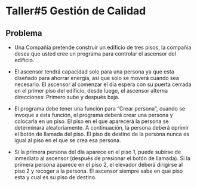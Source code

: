 # Taller#5 Gestión de Calidad

## Problema
* Una Compañía pretende construir un edificio de tres pisos, la compañía desea que usted cree un programa para controlar el ascensor del edificio.

 

* El ascensor tendrá capacidad solo para una persona ya que esta diseñado para ahorrar energía, así que solo se moverá cuando sea necesario. El ascensor al comenzar el día espera con su puerta cerrada en el primer piso del edificio, desde luego, el ascensor alterna direcciones: Primero sube y después baja.

* El programa debe tener una función para “Crear persona”, cuando se invoque a esta función, el programa deberá crear una persona y colocarla en un piso. El piso en el que aparecerá la persona se determinara aleatoriamente. A continuación, la persona deberá oprimir el botón de llamada del piso. El piso de destino de la persona nunca es igual al piso en el que se crea esa persona.

* Si la primera persona del día aparece en el piso 1, puede subirse de inmediato al ascensor (después de presionar el botón de llamada). Si la primera persona aparece en el piso 2, el elevador deberá dirigirse al piso 2 y recoger a la persona. El ascensor siempre sabe en que piso esta y cual es su piso de destino.
